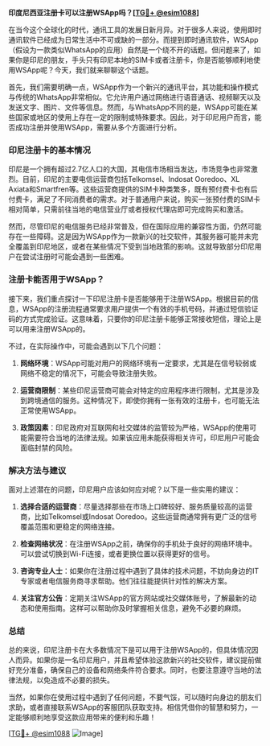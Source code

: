 **印度尼西亚注册卡可以注册WSApp吗？[[TG💪+ @esim1088](https://t.me/s/esim1088)]**

在当今这个全球化的时代，通讯工具的发展日新月异。对于很多人来说，使用即时通讯软件已经成为日常生活中不可或缺的一部分。而提到即时通讯软件，WSApp（假设为一款类似WhatsApp的应用）自然是一个绕不开的话题。但问题来了，如果你是印尼的朋友，手头只有印尼本地的SIM卡或者注册卡，你是否能够顺利地使用WSApp呢？今天，我们就来聊聊这个话题。

首先，我们需要明确一点，WSApp作为一个新兴的通讯平台，其功能和操作模式与传统的WhatsApp非常相似。它允许用户通过网络进行语音通话、视频聊天以及发送文字、图片、文件等信息。然而，与WhatsApp不同的是，WSApp可能在某些国家或地区的使用上存在一定的限制或特殊要求。因此，对于印尼用户而言，能否成功注册并使用WSApp，需要从多个方面进行分析。

### **印尼注册卡的基本情况**

印尼是一个拥有超过2.7亿人口的大国，其电信市场相当发达，市场竞争也非常激烈。目前，印尼的主要电信运营商包括Telkomsel、Indosat Ooredoo、XL Axiata和Smartfren等。这些运营商提供的SIM卡种类繁多，既有预付费卡也有后付费卡，满足了不同消费者的需求。对于普通用户来说，购买一张预付费的SIM卡相对简单，只需前往当地的电信营业厅或者授权代理店即可完成购买和激活。

然而，尽管印尼的电信服务已经非常普及，但在国际应用的兼容性方面，仍然可能存在一些障碍。这是因为WSApp作为一款新兴的社交软件，其服务器可能并未完全覆盖到印尼地区，或者在某些情况下受到当地政策的影响。这就导致部分印尼用户在尝试注册时可能会遇到一些困难。

### **注册卡能否用于WSApp？**

接下来，我们重点探讨一下印尼注册卡是否能够用于注册WSApp。根据目前的信息，WSApp的注册流程通常要求用户提供一个有效的手机号码，并通过短信验证码的方式完成验证。这意味着，只要你的印尼注册卡能够正常接收短信，理论上是可以用来注册WSApp的。

不过，在实际操作中，可能会遇到以下几个问题：

1. **网络环境**：WSApp可能对用户的网络环境有一定要求，尤其是在信号较弱或网络不稳定的情况下，可能会导致注册失败。
   
2. **运营商限制**：某些印尼运营商可能会对特定的应用程序进行限制，尤其是涉及到跨境通信的服务。这种情况下，即使你拥有一张有效的注册卡，也可能无法正常使用WSApp。

3. **政策因素**：印尼政府对互联网和社交媒体的监管较为严格，WSApp的使用可能需要符合当地的法律法规。如果该应用未能获得相关许可，印尼用户可能会面临封禁的风险。

### **解决方法与建议**

面对上述潜在的问题，印尼用户应该如何应对呢？以下是一些实用的建议：

1. **选择合适的运营商**：尽量选择那些在市场上口碑较好、服务质量较高的运营商，比如Telkomsel或Indosat Ooredoo。这些运营商通常拥有更广泛的信号覆盖范围和更稳定的网络连接。

2. **检查网络状况**：在注册WSApp之前，确保你的手机处于良好的网络环境中。可以尝试切换到Wi-Fi连接，或者更换位置以获得更好的信号。

3. **咨询专业人士**：如果你在注册过程中遇到了具体的技术问题，不妨向身边的IT专家或者电信服务商寻求帮助。他们往往能提供针对性的解决方案。

4. **关注官方公告**：定期关注WSApp的官方网站或社交媒体账号，了解最新的动态和使用指南。这样可以帮助你及时掌握相关信息，避免不必要的麻烦。

### **总结**

总的来说，印尼注册卡在大多数情况下是可以用于注册WSApp的，但具体情况因人而异。如果你是一名印尼用户，并且希望体验这款新兴的社交软件，建议提前做好充分准备，确保自己的设备和网络条件符合要求。同时，也要注意遵守当地的法律法规，以免造成不必要的损失。

当然，如果你在使用过程中遇到了任何问题，不要气馁，可以随时向身边的朋友们求助，或者直接联系WSApp的客服团队获取支持。相信凭借你的智慧和努力，一定能够顺利地享受这款应用带来的便利和乐趣！

[[TG💪+ @esim1088](https://t.me/s/esim1088) ![Image](https://i.postimg.cc/4NQfJmqS/Snipaste-2025-05-13-00-14-12.png)]